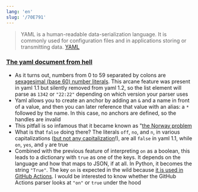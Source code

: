 ```yaml
---
lang: 'en'
slug: '/70E791'
---
```


> YAML is a human-readable data-serialization language. It is commonly used for configuration files and in applications storing or transmitting data. [YAML](https://en.wikipedia.org/wiki/YAML)

### [The yaml document from hell](https://ruudvanasseldonk.com/2023/01/11/the-yaml-document-from-hell)

- As it turns out, numbers from 0 to 59 separated by colons are [sexagesimal (base 60) number literals](https://yaml.org/spec/1.1/#id858600). This arcane feature was present in yaml 1.1 but silently removed from yaml 1.2, so the list element will parse as `1342` or `"22:22"` depending on which version your parser uses
- Yaml allows you to create an anchor by adding an `&` and a name in front of a value, and then you can later reference that value with an alias: a `*` followed by the name. In this case, no anchors are defined, so the handles are invalid
- This pitfall is so infamous that it became known as "[the Norway problem](https://hitchdev.com/strictyaml/why/implicit-typing-removed/)
- What is that `false` doing there? The literals `off`, `no`, and `n`, in various capitalizations ([but not any capitalization](https://yaml.org/type/bool.html)!), are all `false` in yaml 1.1, while `on`, `yes`, and `y` are true
- Combined with the previous feature of interpreting `on` as a boolean, this leads to a dictionary with `true` as one of the keys. It depends on the language and how that maps to JSON, if at all. In Python, it becomes the string `"True"`. The key `on` is expected in the wild because [it is used in GitHub Actions](https://docs.github.com/en/actions/using-workflows/workflow-syntax-for-github-actions#on). I would be interested to know whether the GitHub Actions parser looks at `"on"` or `true` under the hood

<head>
  <html lang="en-US"/>
</head>
